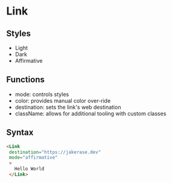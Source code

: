 # Link

## Styles

- Light
- Dark
- Affirmative

## Functions

- mode: controls styles
- color: provides manual color over-ride
- destination: sets the link's web destination
- className: allows for additional tooling with custom classes

## Syntax

   ```html
   <Link 
    destination="https://jakerase.dev"
    mode="affirmative"
    >
      Hello World
    </Link>
   ```
